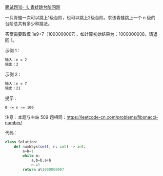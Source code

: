 [面试题10- II. 青蛙跳台阶问题](https://leetcode-cn.com/problems/qing-wa-tiao-tai-jie-wen-ti-lcof/)

一只青蛙一次可以跳上1级台阶，也可以跳上2级台阶。求该青蛙跳上一个 n 级的台阶总共有多少种跳法。

答案需要取模 1e9+7（1000000007），如计算初始结果为：1000000008，请返回 1。

示例 1：
```sh
输入：n = 2
输出：2
```

示例 2：
```sh
输入：n = 7
输出：21
```

提示：
```sh
0 <= n <= 100
```

注意：本题与主站 509 题相同：https://leetcode-cn.com/problems/fibonacci-number/

代码：
```python
class Solution:
    def numWays(self, n: int) -> int:
        a=b=1
        while n:
            a,b=b,a+b
            n-=1
        return a%1000000007
```
